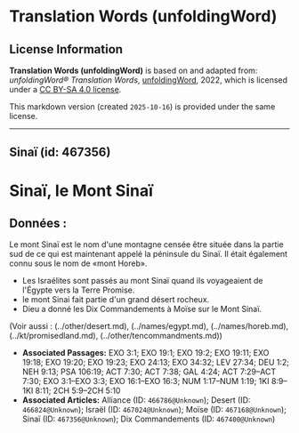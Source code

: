 # Translation Words (unfoldingWord)

## License Information

**Translation Words (unfoldingWord)** is based on and adapted from: _unfoldingWord® Translation Words_, [unfoldingWord](https://unfoldingword.org/utw), 2022, which is licensed under a [CC BY-SA 4.0 license](https://creativecommons.org/licenses/by-sa/4.0/legalcode.en).

This markdown version (created `2025-10-16`) is provided under the same license.



--------------------------------

## Sinaï (id: 467356)

Sinaï, le Mont Sinaï
====================

Données :
---------

Le mont Sinaï est le nom d'une montagne censée être située dans la partie sud de ce qui est maintenant appelé la péninsule du Sinaï. Il était également connu sous le nom de «mont Horeb».

* Les Israélites sont passés au mont Sinaï quand ils voyageaient de l'Égypte vers la Terre Promise.
* le mont Sinai fait partie d'un grand désert rocheux.
* Dieu a donné les Dix Commandements à Moïse sur le Mont Sinaï.

(Voir aussi : (../other/desert.md), (../names/egypt.md), (../names/horeb.md), (../kt/promisedland.md), (../other/tencommandments.md))

* **Associated Passages:** EXO 3:1; EXO 19:1; EXO 19:2; EXO 19:11; EXO 19:18; EXO 19:20; EXO 19:23; EXO 24:13; EXO 34:32; LEV 27:34; DEU 1:2; NEH 9:13; PSA 106:19; ACT 7:30; ACT 7:38; GAL 4:24; ACT 7:29–ACT 7:30; EXO 3:1–EXO 3:3; EXO 16:1–EXO 16:3; NUM 1:17–NUM 1:19; 1KI 8:9–1KI 8:11; 2CH 5:9–2CH 5:10
* **Associated Articles:** Alliance (ID: `466786@Unknown`); Desert (ID: `466824@Unknown`); Israël (ID: `467024@Unknown`); Moïse (ID: `467168@Unknown`); Sinaï (ID: `467356@Unknown`); Dix Commandements (ID: `467400@Unknown`)

